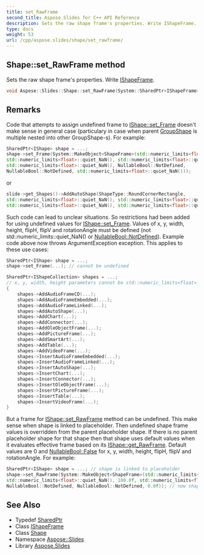 ```yaml
---
title: set_RawFrame
second_title: Aspose.Slides for C++ API Reference
description: Sets the raw shape frame's properties. Write IShapeFrame.
type: docs
weight: 53
url: /cpp/aspose.slides/shape/set_rawframe/
---
```

## Shape::set_RawFrame method


Sets the raw shape frame's properties. Write [IShapeFrame](../../ishapeframe/).

```cpp
void Aspose::Slides::Shape::set_RawFrame(System::SharedPtr<IShapeFrame> value) override
```

## Remarks


Code that attempts to assign undefined frame to [IShape::set_Frame](../../ishape/set_frame/) doesn't make sense in general case (particulary in case when parent [GroupShape](../../groupshape/) is multiple nested into other GroupShape-s). For example: 
```cpp
SharedPtr<IShape> shape = ...;
shape->set_Frame(System::MakeObject<ShapeFrame>(std::numeric_limits<float>::quiet_NaN(), 
std::numeric_limits<float>::quiet_NaN(), std::numeric_limits<float>::quiet_NaN(), 
std::numeric_limits<float>::quiet_NaN(), NullableBool::NotDefined, 
NullableBool::NotDefined, std::numeric_limits<float>::quiet_NaN()));
```
 or 
```cpp
slide->get_Shapes()->AddAutoShape(ShapeType::RoundCornerRectangle,
std::numeric_limits<float>::quiet_NaN(), std::numeric_limits<float>::quiet_NaN(), 
std::numeric_limits<float>::quiet_NaN(), std::numeric_limits<float>::quiet_NaN());
```
 Such code can lead to unclear situations. So restrictions had been added for using undefined values for [IShape::set_Frame](../../ishape/set_frame/). Values of x, y, width, height, flipH, flipV and rotationAngle must be defined (not std::numeric_limits<float>::quiet_NaN() or [NullableBool::NotDefined](../../nullablebool/)). Example code above now throws ArgumentException exception. This applies to these use cases: 
```cpp
SharedPtr<IShape> shape = ...;
shape->set_Frame(...); // cannot be undefined

SharedPtr<IShapeCollection> shapes = ...;
// x, y, width, height parameters cannot be std::numeric_limits<float>::quiet_NaN():
{
    shapes->AddAudioFrameCD(...);
    shapes->AddAudioFrameEmbedded(...);
    shapes->AddAudioFrameLinked(...);
    shapes->AddAutoShape(...);
    shapes->AddChart(...);
    shapes->AddConnector(...);
    shapes->AddOleObjectFrame(...);
    shapes->AddPictureFrame(...);
    shapes->AddSmartArt(...);
    shapes->AddTable(...);
    shapes->AddVideoFrame(...);
    shapes->InsertAudioFrameEmbedded(...);
    shapes->InsertAudioFrameLinked(...);
    shapes->InsertAutoShape(...);
    shapes->InsertChart(...);
    shapes->InsertConnector(...);
    shapes->InsertOleObjectFrame(...);
    shapes->InsertPictureFrame(...);
    shapes->InsertTable(...);
    shapes->InsertVideoFrame(...);
}
```


But a frame for [IShape::set_RawFrame](../../ishape/set_rawframe/) method can be undefined. This make sense when shape is linked to placeholder. Then undefined shape frame values is overridden from the parent placeholder shape. If there is no parent placeholder shape for that shape then that shape uses default values when it evaluates effective frame based on its [IShape::get_RawFrame](../../ishape/get_rawframe/). Default values are 0 and [NullableBool::False](../../nullablebool/) for x, y, width, height, flipH, flipV and rotationAngle. For example: 
```cpp
SharedPtr<IShape> shape = ...; // shape is linked to placeholder
shape->set_RawFrame(System::MakeObject<ShapeFrame>(std::numeric_limits<float>::quiet_NaN(), 
std::numeric_limits<float>::quiet_NaN(), 100.0f, std::numeric_limits<float>::quiet_NaN(), 
NullableBool::NotDefined, NullableBool::NotDefined, 0.0f)); // now shape inherits x, y, height, flipH, flipV values form placeholder and overrides width=100 and rotationAngle=0.
```

## See Also

* Typedef [SharedPtr](../../../system/sharedptr/)
* Class [IShapeFrame](../../ishapeframe/)
* Class [Shape](../)
* Namespace [Aspose::Slides](../../)
* Library [Aspose.Slides](../../../)
